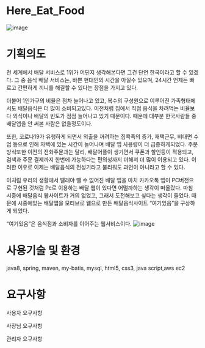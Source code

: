 # Here_Eat_Food
![image](https://user-images.githubusercontent.com/75685520/147721816-1f490708-fbed-4960-88ed-8e8c364bcbaa.png)


# 기획의도
전 세계에서 배달 서비스로 1위가 어딘지 생각해본다면  그건 단연 한국이라고 할 수 있겠다. 
그 중 음식 배달 서비스는, 바쁜 현대인의 시간을 아낄수 있으며, 
24시간 언제든 빠르고 간편하게 끼니를 해결할 수 있다는 장점을 가지고 있다.

  더불어 1인가구의 비율은 점차 늘어나고 있고, 복수의 구성원으로 이루어진 가족형태에서도 배달음식은
더 많이 소비되고있다. 이전처럼 집에서 직접 음식을 차려먹는 비율보다 외식이나 배달의 빈도가 점점 늘어나고 있기 때문이다. 
때문에 대부분 한국사람들 중 배달앱을 안 써본 사람은 없을정도이다.

  또한, 코로나19가 유행하게 되면서 외출을 꺼려하는 집콕족의 증가, 재택근무, 비대면 수업 등으로 인해 
자택에 있는 시간이 늘어나며 배달 앱 사용량이 더 급증하게되었다.
주문 방식또한 이전의 전화주문과는 달리, 배달어플이 생기면서 쿠폰과 할인등이 적용되고, 
검색과 주문 결제까지 한번에 가능하다는 편의성까지 더해져 더 많이 이용되고 있다.
이러한 이유로 이제는 배달음식의 전성기라고 불리워도 과언이 아니라고 할 수 있다.

  이처럼  우리의 생활에서 뗄래야 뗄 수 없어진 배달 앱을 마치 카카오톡 앱이 PC버전으로 구현된 것처럼 
Pc로 이용하는 배달 웹이 있다면 어떨까하는 생각이 떠올랐다.
마침 시중에 배달음식 웹사이트가 거의 없었고,  그래서 도전해보고 싶다는 생각이 들었다.
때문에 시중에있는 배달앱을 모티브로 웹으로 만든 배달음식사이트 “여기있음”을 구상하게 되었다.

“여기있음”은 음식점과 소비자를 이어주는 웹서비스이다.
![image](https://user-images.githubusercontent.com/75685520/147721800-377d448a-f5b2-4eec-a27c-86850a505828.png)

# 사용기술 및 환경
java8, spring, maven, my-batis, mysql, html5, css3, java script,aws ec2

# 요구사항
사용자 요구사항

사장님 요구사항

관리자 요구사항
